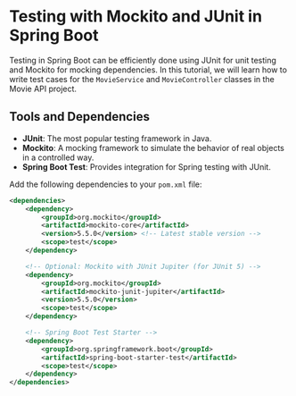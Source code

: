 # Testing with Mockito and JUnit in Spring Boot

Testing in Spring Boot can be efficiently done using JUnit for unit testing and Mockito for mocking dependencies. In this tutorial, we will learn how to write test cases for the `MovieService` and `MovieController` classes in the Movie API project.

## Tools and Dependencies

- **JUnit**: The most popular testing framework in Java.
- **Mockito**: A mocking framework to simulate the behavior of real objects in a controlled way.
- **Spring Boot Test**: Provides integration for Spring testing with JUnit.

Add the following dependencies to your `pom.xml` file:

```xml
<dependencies>
    <dependency>
        <groupId>org.mockito</groupId>
        <artifactId>mockito-core</artifactId>
        <version>5.5.0</version> <!-- Latest stable version -->
        <scope>test</scope>
    </dependency>

    <!-- Optional: Mockito with JUnit Jupiter (for JUnit 5) -->
    <dependency>
        <groupId>org.mockito</groupId>
        <artifactId>mockito-junit-jupiter</artifactId>
        <version>5.5.0</version>
        <scope>test</scope>
    </dependency>

    <!-- Spring Boot Test Starter -->
    <dependency>
        <groupId>org.springframework.boot</groupId>
        <artifactId>spring-boot-starter-test</artifactId>
        <scope>test</scope>
    </dependency>
</dependencies>
